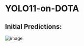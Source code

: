 # YOLO11-on-DOTA

## Initial Predictions:
![image](https://github.com/user-attachments/assets/e83e3ba8-ded4-457a-9cca-01db204b20d5)
